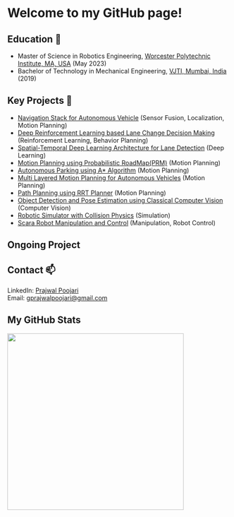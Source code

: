 
<!--
**gprajwalpoojari/gprajwalpoojari** is a ✨ _special_ ✨ repository because its `README.md` (this file) appears on your GitHub profile.

Here are some ideas to get you started:

- 🔭 I’m currently working on ...
- 🌱 I’m currently learning ...
- 👯 I’m looking to collaborate on ...
- 🤔 I’m looking for help with ...
- 💬 Ask me about ...
- 📫 How to reach me: ...
- 😄 Pronouns: ...
- ⚡ Fun fact: ...
-->

# Welcome to my GitHub page!
## Education 🌱
- Master of Science in Robotics Engineering, [Worcester Polytechnic Institute, MA, USA](https://www.wpi.edu/) (May 2023) <br>
- Bachelor of Technology in Mechanical Engineering, [VJTI, Mumbai, India](https://vjti.ac.in/) (2019) <br>

## Key Projects 🔭
- [Navigation Stack for Autonomous Vehicle](https://github.com/Tensor-Robotics/navigation_stack) (Sensor Fusion, Localization, Motion Planning)
- [Deep Reinforcement Learning based Lane Change Decision Making](https://github.com/gprajwalpoojari/Lane-Change-Decision-Making) (Reinforcement Learning, Behavior Planning)
- [Spatial-Temporal Deep Learning Architecture for Lane Detection](https://github.com/gprajwalpoojari/Lane-Detection-using-SCNN-and-ConvLSTM) (Deep Learning)
- [Motion Planning using Probabilistic RoadMap(PRM)](https://github.com/gprajwalpoojari/PRM-Motion-Planner-for-Firefighting-Truck) (Motion Planning)
- [Autonomous Parking using A* Algorithm](https://github.com/gprajwalpoojari/Autonomous-Parking-using-A-Star-Search) (Motion Planning)
- [Multi Layered Motion Planning for Autonomous Vehicles](https://github.com/gprajwalpoojari/Multi-Layered-Navigation-System) (Motion Planning)
- [Path Planning using RRT Planner](https://github.com/gprajwalpoojari/RRT-Path-Planner) (Motion Planning)
- [Object Detection and Pose Estimation using Classical Computer Vision](https://github.com/gprajwalpoojari/Sift-Implementation) (Computer Vision)
- [Robotic Simulator with Collision Physics](https://github.com/gprajwalpoojari/Robotic-Simulator-with-Collision-Physics) (Simulation)
- [Scara Robot Manipulation and Control](https://github.com/gprajwalpoojari/scara-robot.git) (Manipulation, Robot Control)

## Ongoing Project

## Contact 📫
LinkedIn: [Prajwal Poojari](https://www.linkedin.com/in/prajwal-poojari-24362611a/) <br>
Email: gprajwalpoojari@gmail.com <br>

## My GitHub Stats
<img src="https://github-readme-stats.vercel.app/api?username=gprajwalpoojari&show_icons=true&theme=ADD_THEME_HERE" width="400">
